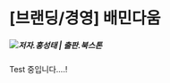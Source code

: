 # [브랜딩/경영] 배민다움

##### [![](http://cdn.wbluke.com/label_BaeMinDaum.png)](https://book.naver.com/bookdb/book_detail.nhn?bid=11211590)저자.홍성태 | 출판.북스톤  


Test 중입니다....!